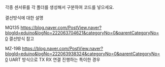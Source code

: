 
각종 센서류를 각 폴더를 생성해서 구분하여 코드를 넣으세요. 

결선방식에 대한 설명 

MQ135
https://blog.naver.com/PostView.naver?blogId=eduino&logNo=222063704621&categoryNo=0&parentCategoryNo=0 
결선방식 참고

MZ-19B
https://blog.naver.com/PostView.naver?blogId=eduino&logNo=222063938324&categoryNo=0&parentCategoryNo=0
UART 방식으로 TX RX 연결 진행하는 특이한 경우
